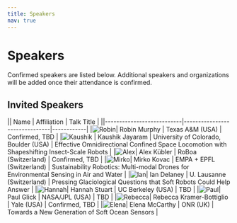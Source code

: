 ```yaml
---
title: Speakers
nav: true
---
```


# Speakers

Confirmed speakers are listed below. Additional speakers and organizations will be added once their attendance is confirmed.

## Invited Speakers

|| Name                      | Affiliation                    | Talk Title |
||---------------------------|-------------------------------|------------|
|![Robin](./images/robin_murphy-circle.png)| Robin Murphy              | Texas A&M (USA)               | Confirmed, TBD |
|![Kaushik](./images/kaushik_jayaram-circle.png) | Kaushik Jayaram                       | University of Colorado, Boulder (USA)      | Effective Omnidirectional Confined Space Locomotion with Shapeshifting Insect-Scale Robots  |
|![Alex](./images/alex_kubler-circle.png)| Alex Kübler               | RoBoa (Switzerland)           | Confirmed, TBD |
|![Mirko](./images/mirko-circle.png)| Mirko Kovac               | EMPA + EPFL (Switzerland)         | Sustainability Robotics: Multi-modal Drones for Environmental Sensing in Air and Water  |
|![Ian](./images/Ian-Delaney-circle.png)| Ian Delaney               | U. Lausanne (Switzerland)     | Pressing Glaciological Questions that Soft Robots Could Help Answer  |
|![Hannah](./images/Hannah-Stuart-Circle.png)| Hannah Stuart             | UC Berkeley (USA)             | TBD  |
|![Paul](./images/Paul_Glick-circle.png)| Paul Glick                | NASA/JPL (USA)                | TBD  |
|![Rebecca](./images/rebecca-circle.png)| Rebecca Kramer-Bottiglio  | Yale (USA)                    | Confirmed, TBD  |
|![Elena](./images/elena-circle.png)| Elena McCarthy            | ONR (UK)                      | Towards a New Generation of Soft Ocean Sensors |
